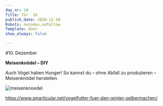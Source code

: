 ```yaml
---
day_nr: 10
Title: Tür  10
publish_date: 2020-12-10
Robots: noindex,nofollow
Template: door
show_always: false

---
```



#10. Dezember

**Meisenknödel – DIY**

Auch Vögel haben Hunger! So kannst du – ohne Abfall zu produzieren – Meisenknödel herstellen.

![meisenknoedel](%assets_url%/pics/10/meisenknoedel.jpg)

<a href="https://www.smarticular.net/vogelfutter-fuer-den-winter-selbermachen/" target="_blank">https://www.smarticular.net/vogelfutter-fuer-den-winter-selbermachen/</a>
